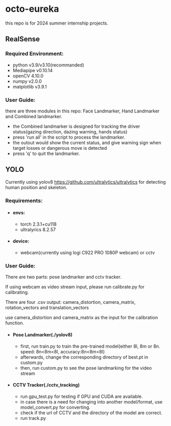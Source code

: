 # octo-eureka

this repo is for 2024 summer internship projects.


## RealSense

### Required Environment:
- python v3.9/v3.10(recommanded)
- Mediapipe v0.10.14
- openCV 4.10.0
- numpy v2.0.0
- matplotlib v3.9.1

### User Guide:
there are three modules in this repo: Face Landmarker, Hand Landmarker and Combined landmarker.

- the Combined landmarker is designed for tracking the driver status(gazing direction, dazing warning, hands status)
- press 'run all' in the script to process the landmarker.
- the outout would show the current status, and give warning sign when target losses or dangerous move is detected
- press 'q' to quit the landmarker.

## YOLO

Currently using yolov8 <https://github.com/ultralytics/ultralytics> for detecting human position and skeleton.

### Requirements:
- #### envs:
  - torch 2.3.1+cu118
  - ultralyrics 8.2.57
- #### device:
  - webcam(currently using logi C922 PRO 1080P webcam) or cctv

### User Guide:

There are two parts: pose landmarker and cctv tracker.

If using webcam as video stream input, please run calibrate.py for calibrating.

There are four .csv output: camera_distortion, camera_matrix, rotation_vectors and translation_vectors

use camera_distortion and camera_matrix as the input for the calibration function.

- #### Pose Landmarker(./yolov8)
  - first, run train.py to train the pre-trained model(either 8l, 8m or 8n. speed: 8n<8m<8l, accuracy:8n<8m<8l)
  - afterwards, change the corresponding directory of best.pt in custom.py
  - then, run custom.py to see the pose landmarking for the video stream

- #### CCTV Tracker(./cctv_tracking)
  - run gpu_test.py for testing if GPU and CUDA are available.
  - in case there is a need for changing into another model/format, use model_convert.py for converting.
  - check if the url of CCTV and the directory of the model are correct.
  - run track.py
